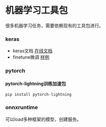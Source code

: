 # 机器学习工具包
很多机器学习任务，需要依赖现有的工具包进行。

### keras
- keras文档 [在线文档](https://keras.io/)
- finetune微调 [样例](https://keras.io/applications/#fine-tune-inceptionv3-on-a-new-set-of-classes)

### pytorch

#### pytorch-lightning训练加速包

```.python
pip install pytorch-lightning
```

### onnxruntime

可以load多种框架的模型，创建服务。

